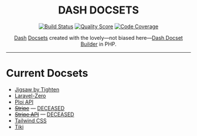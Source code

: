 <h1 align="center">DASH DOCSETS</h1>

<p align="center">
    <a href="https://travis-ci.com/godbout/dash-docsets"><img src="https://img.shields.io/travis/com/godbout/dash-docsets/master.svg?style=flat-square" alt="Build Status"></a>
    <a href="https://scrutinizer-ci.com/g/godbout/dash-docsets"><img src="https://img.shields.io/scrutinizer/g/godbout/dash-docsets.svg?style=flat-square" alt="Quality Score"></a>
    <a href="https://scrutinizer-ci.com/g/godbout/dash-docsets"><img src="https://scrutinizer-ci.com/g/godbout/dash-docsets/badges/coverage.png?b=master" alt="Code Coverage"></a>
</p>

<p align="center">
    <a href="https://kapeli.com/dash">Dash</a> <a href="https://kapeli.com/docsets">Docsets</a> created with the lovely—not biased here—<a href="https://github.com/godbout/dash-docset-builder">Dash Docset Builder</a> in PHP.
</p>

___

# Current Docsets

* [Jigsaw by Tighten](https://jigsaw.tighten.co/docs/installation/)
* [Laravel-Zero](https://laravel-zero.com/docs/introduction/)
* [Ploi API](https://developers.ploi.io/)
* ~~[Stripe](https://stripe.com/docs)~~ — [DECEASED](https://github.com/godbout/dash-docset-builder/tree/stripe/storage/stripe)
* ~~[Stripe API](https://stripe.com/docs/api)~~ — [DECEASED](https://github.com/godbout/dash-docset-builder/tree/stripe-api/storage/stripe-api)
* [Tailwind CSS](https://tailwindcss.com/docs/installation/)
* [Tiki](https://doc.tiki.org/All-the-Documentation)
